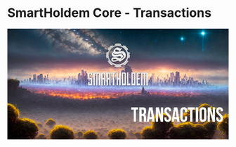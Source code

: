 # SmartHoldem Core - Transactions

![SmartHoldem BlockChain](https://raw.githubusercontent.com/smartholdem/sth-core/main/packages/core-transactions/banner.png)
